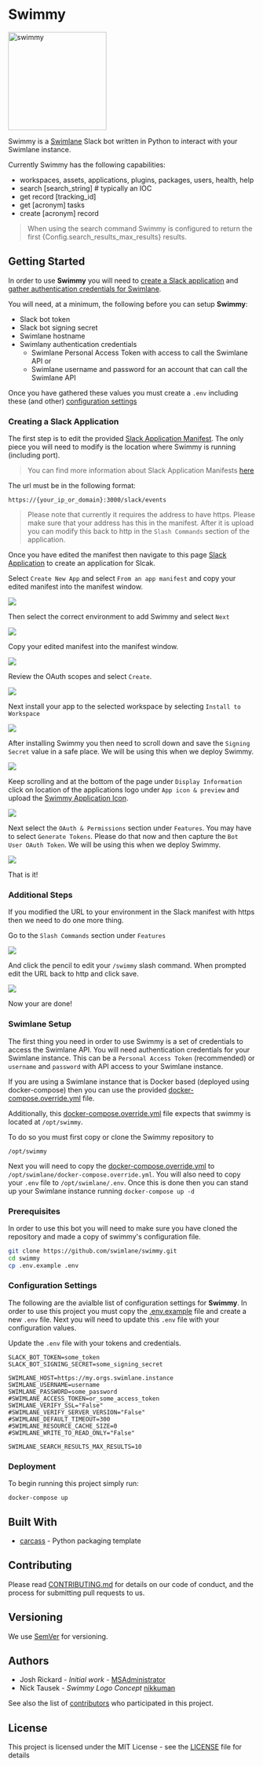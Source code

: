 # Swimmy

<img src="images/swimmy_logo.png" alt="swimmy" width="200"/>

Swimmy is a [Swimlane](https://swimlane.com) Slack bot written in Python to interact with your Swimlane instance.

Currently Swimmy has the following capabilities:

* workspaces, assets, applications, plugins, packages, users, health, help
* search [search_string] # typically an IOC
* get record [tracking_id]
* get [acronym] tasks
* create [acronym] record

> When using the search command Swimmy is configured to return the first {Config.search_results_max_results} results.

## Getting Started 

In order to use **Swimmy** you will need to [create a Slack application](#creating-a-slack-application) and [gather authentication credentials for Swimlane](#swimlane-setup).

You will need, at a minimum, the following before you can setup **Swimmy**:

* Slack bot token
* Slack bot signing secret
* Swimlane hostname
* Swimlany authentication credentials
    * Swimlane Personal Access Token with access to call the Swimlane API or
    * Swimlane username and password for an account that can call the Swimlane API

Once you have gathered these values you must create a `.env` including these (and other) [configuration settings](#configuration-settings)

### Creating a Slack Application 

The first step is to edit the provided [Slack Application Manifest](swimmy.slack.manifest.yml). The only piece you will need to modify is the location where Swimmy is running (including port). 

> You can find more information about Slack Application Manifests [here](https://api.slack.com/reference/manifests#manifest_apis)

The url must be in the following format:

`https://{your_ip_or_domain}:3000/slack/events`

> Please note that currently it requires the address to have https. Please make sure that your address has this in the manifest. After it is upload you can modify this back to http in the `Slash Commands` section of the application.

Once you have edited the manifest then navigate to this page [Slack Application](https://api.slack.com/apps) to create an application for Slcak. 

Select `Create New App` and select `From an app manifest` and copy your edited manifest into the manifest window.

![](images/create_slack_app.png)

Then select the correct environment to add Swimmy and select `Next`

![](images/select_evironment.png)

Copy your edited manifest into the manifest window.

![](images/copy_manifest.png)

Review the OAuth scopes and select `Create`.

![](images/review.png)

Next install your app to the selected workspace by selecting `Install to Workspace`

![](images/install.png)

After installing Swimmy you then need to scroll down and save the `Signing Secret` value in a safe place. We will be using this when we deploy Swimmy.

![](images/signing_secret.png)

Keep scrolling and at the bottom of the page under `Display Information` click on location of the applications logo under `App icon & preview` and upload the [Swimmy Application Icon](images/swimmy_app_icon.png).

![](images/display_information.png)

Next select the `OAuth & Permissions` section under `Features`.  You may have to select `Generate Tokens`. Please do that now and then capture the `Bot User OAuth Token`. We will be using this when we deploy Swimmy.

![](images/slack_bot_token.png)

That is it! 

### Additional Steps

If you modified the URL to your environment in the Slack manifest with https then we need to do one more thing.

Go to the `Slash Commands` section under `Features`

![](images/slack_commands.png)

And click the pencil to edit your `/swimmy` slash command. When prompted edit the URL back to http and click save.

![](images/edit_slash_commands_url.png)

Now your are done!

### Swimlane Setup

The first thing you need in order to use Swimmy is a set of credentials to access the Swimlane API. You will need authentication credentials for your Swimlane instance. This can be a `Personal Access Token` (recommended) or `username` and `password` with API access to your Swimlane instance.

If you are using a Swimlane instance that is Docker based (deployed using docker-compose) then you can use the provided [docker-compose.override.yml](docker-compose.override.yml) file. 

Additionally, this [docker-compose.override.yml](docker-compose.override.yml) file expects that swimmy is located at `/opt/swimmy`.

To do so you must first copy or clone the Swimmy repository to 

```
/opt/swimmy
```

Next you will need to copy the  [docker-compose.override.yml](docker-compose.override.yml) to `/opt/swimlane/docker-compose.override.yml`. You will also need to copy your `.env` file to `/opt/swimlane/.env`. Once this is done then you can stand up your Swimlane instance running `docker-compose up -d`


### Prerequisites

In order to use this bot you will need to make sure you have cloned the repository and made a copy of swimmy's configuration file. 

```bash
git clone https://github.com/swimlane/swimmy.git
cd swimmy
cp .env.example .env
```

### Configuration Settings

The following are the avialble list of configuration settings for **Swimmy**. In order to use this project you must copy the [.env.example](.env.example) file and create a new `.env` file. Next you will need to update this `.env` file with your configuration values.

Update the `.env` file with your tokens and credentials.

```text
SLACK_BOT_TOKEN=some_token
SLACK_BOT_SIGNING_SECRET=some_signing_secret

SWIMLANE_HOST=https://my.orgs.swimlane.instance 
SWIMLANE_USERNAME=username
SWIMLANE_PASSWORD=some_password
#SWIMLANE_ACCESS_TOKEN=or_some_access_token
SWIMLANE_VERIFY_SSL="False"
#SWIMLANE_VERIFY_SERVER_VERSION="False"
#SWIMLANE_DEFAULT_TIMEOUT=300
#SWIMLANE_RESOURCE_CACHE_SIZE=0
#SWIMLANE_WRITE_TO_READ_ONLY="False"

SWIMLANE_SEARCH_RESULTS_MAX_RESULTS=10
```

### Deployment

To begin running this project simply run:

```
docker-compose up 
```

## Built With

* [carcass](https://github.com/MSAdministrator/carcass) - Python packaging template

## Contributing

Please read [CONTRIBUTING.md](CONTRIBUTING.md) for details on our code of conduct, and the process for submitting pull requests to us.

## Versioning

We use [SemVer](http://semver.org/) for versioning. 

## Authors

* Josh Rickard - *Initial work* - [MSAdministrator](https://github.com/MSAdministrator)
* Nick Tausek - *Swimmy Logo Concept* [nikkuman](https://github.com/nikkuman)

See also the list of [contributors](https://github.com/swimlane/swimmy/contributors) who participated in this project.

## License

This project is licensed under the MIT License - see the [LICENSE](LICENSE.md) file for details
